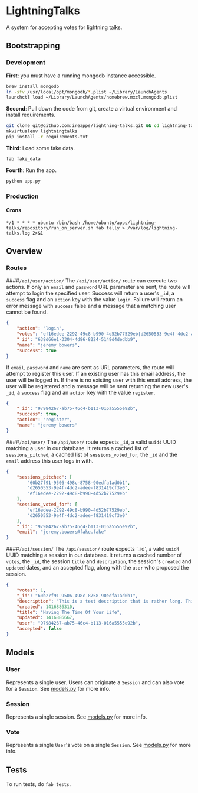 # LightningTalks
A system for accepting votes for lightning talks.

## Bootstrapping

### Development
**First**: you must have a running mongodb instance accessible.
```sh
brew install mongodb
ln -sfv /usr/local/opt/mongodb/*.plist ~/Library/LaunchAgents
launchctl load ~/Library/LaunchAgents/homebrew.mxcl.mongodb.plist
```
**Second**: Pull down the code from git, create a virtual environment and install requirements.
```sh
git clone git@github.com:ireapps/lightning-talks.git && cd lightning-talks
mkvirtualenv lightningtalks
pip install -r requirements.txt
```

**Third**: Load some fake data.
```sh
fab fake_data
```

**Fourth**: Run the app.
```sh
python app.py
```

### Production
#### Crons
```
*/1 * * * * ubuntu /bin/bash /home/ubuntu/apps/lightning-talks/repository/run_on_server.sh fab tally > /var/log/lightning-talks.log 2>&1
```

## Overview
### Routes
####`/api/user/action/`
The `/api/user/action/` route can execute two actions. If only an `email` and `password` URL parameter are sent, the route will attempt to login the specified user. Success will return a user's `_id`, a `success` flag and an `action` key with the value `login`. Failure will return an error message with `success` false and a message that a matching user cannot be found.
```json
{
    "action": "login",
    "votes": "ef16edee-2292-49c8-b990-4d52b77529eb|d2650553-9e4f-4dc2-adee-f831419cf3e0|60b27f91-9506-498c-8758-90edfa1ad0b1",
    "_id": "638d66e1-3304-4d86-8224-5149d4dedbb9",
    "name": "jeremy bowers",
    "success": true
}
```
If `email`, `password` and `name` are sent as URL parameters, the route will attempt to register this user. If an existing user has this email address, the user will be logged in. If there is no existing user with this email address, the user will be registered and a message will be sent returning the new user's `_id`, a `success` flag and an `action` key with the value `register`.
```json
{
    "_id": "97984267-ab75-46c4-b113-016a5555e92b",
    "success": true,
    "action": "register",
    "name": "jeremy bowers"
}
```
####`/api/user/`
The `/api/user/` route expects `_id`, a valid `uuid4` UUID matching a user in our database. It returns a cached list of `sessions_pitched`, a cached list of `sessions_voted_for`, the `_id` and the `email` address this user logs in with.
```json
{
    "sessions_pitched": [
        "60b27f91-9506-498c-8758-90edfa1ad0b1",
        "d2650553-9e4f-4dc2-adee-f831419cf3e0",
        "ef16edee-2292-49c8-b990-4d52b77529eb"
    ],
    "sessions_voted_for": [
        "ef16edee-2292-49c8-b990-4d52b77529eb",
        "d2650553-9e4f-4dc2-adee-f831419cf3e0"
    ],
    "_id": "97984267-ab75-46c4-b113-016a5555e92b",
    "email": "jeremy.bowers@fake.fake"
}
```
####`/api/session/`
The `/api/session/` route expects '_id', a valid `uuid4` UUID matching a session in our database. It returns a cached number of `votes`, the `_id`, the session `title` and `description`, the session's `created` and `updated` dates, and an accepted flag, along with the `user` who proposed the session.
```json
{
    "votes": 1,
    "_id": "60b27f91-9506-498c-8758-90edfa1ad0b1",
    "description": "This is a test description that is rather long. This is a test description that is rather long. This is a test description that is rather long. This is a test description that is rather long. This is a test description that is rather long. This is a test description that is rather long. This is a test description that is rather long. This is a test description that is rather long. This is a test description that is rather long. This is a test description that is rather long. This is a test description that is rather long. This is a test description that is rather long.",
    "created": 1416886310,
    "title": "Having The Time Of Your Life",
    "updated": 1416886667,
    "user": "97984267-ab75-46c4-b113-016a5555e92b",
    "accepted": false
}
```

## Models
### User
Represents a single user. Users can originate a `Session` and can also vote for a `Session`. See [models.py](https://github.com/ireapps/lightning-talks/blob/master/models.py#L59:L66) for more info.
### Session
Represents a single session. See [models.py](https://github.com/ireapps/lightning-talks/blob/master/models.py#L107:L112) for more info.
### Vote
Represents a single `User`'s vote on a single `Session`. See [models.py](https://github.com/ireapps/lightning-talks/blob/master/models.py#L137:L139) for more info.

## Tests
To run tests, do `fab tests`.